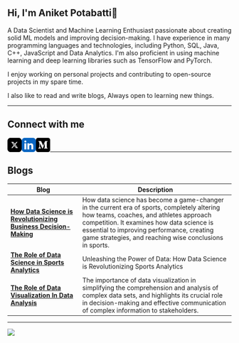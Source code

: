 ## Hi, I'm Aniket Potabatti👋

A Data Scientist and Machine Learning Enthusiast passionate about creating solid ML models and improving decision-making. I have experience in many programming languages and technologies, including Python, SQL, Java, C++, JavaScript and Data Analytics. I'm also proficient in using machine learning and deep learning libraries such as TensorFlow and PyTorch.

I enjoy working on personal projects and contributing to open-source projects in my spare time.

I also like to read and write blogs, Always open to learning new things.

<!--
---

## Skills 

* Python
* java
* C
* C++
* JavsScript
* Git
* Version control
* SQL
* Machine learning
* Deep learning
* Data science
* Data visualization


* Data analysis
-->
---
## Connect with me

<a href="https://twitter.com/AniketPotabatti"><img align="left" src="x-social-media-logo-icon.png" width="32px"></a>
<a href="https://www.linkedin.com/in/aniket-potabatti"><img align="left" src="linkedin-app-icon.png" width="32px"></a>
<a href="https://medium.com/@Aniket01"><img align="left" src="medium_icon_130878.svg" width="32px"></a>
<br>

---

## Blogs

| Blog | Description |
|------|-------------|
| [**How Data Science is Revolutionizing Business Decision-Making**](https://medium.com/@Aniket01/the-role-of-data-science-and-business-decision-making-14273251f735) | How data science has become a game-changer in the current era of sports, completely altering how teams, coaches, and athletes approach competition. It examines how data science is essential to improving performance, creating game strategies, and reaching wise conclusions in sports.
| [**The Role of Data Science in Sports Analytics**](https://medium.com/@Aniket01/the-role-of-data-science-in-sports-analytics-e92d07fe2b8e) | Unleashing the Power of Data: How Data Science is Revolutionizing Sports Analytics
| [**The Role of Data Visualization In Data Analysis**](https://medium.com/@Aniket01/the-role-of-data-visualization-in-data-analysis-42b025594dc0) | The importance of data visualization in simplifying the comprehension and analysis of complex data sets, and highlights its crucial role in decision-making and effective communication of complex information to stakeholders.


--- 
![](https://komarev.com/ghpvc/?username=aniketpotabatti&label=PROFILE+VIEWS)
